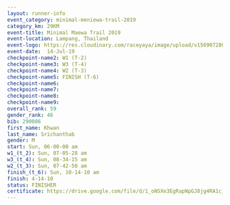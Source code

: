 ```yaml
---
layout: runner-info 
event_category: minimal-meniewa-trail-2019 
category_km: 29KM 
event-title: Minimal Maewa Trail 2019 
event-location: Lampang, Thailand 
event-logo: https://res.cloudinary.com/raceyaya/image/upload/v1569072805/logo/minimal-trail_ktnvsp.jpg 
event-date:  14-Jul-19 
checkpoint-name2: W1 (T-2) 
checkpoint-name3: W3 (T-4) 
checkpoint-name4: W2 (T-3) 
checkpoint-name5: FINISH (T-6) 
checkpoint-name6: 
checkpoint-name7: 
checkpoint-name8: 
checkpoint-name9: 
overall_rank: 59
gender_rank: 46
bib: 290086
first_name: Khwan
last_name: Srichanthab
gender: M
start: Sun, 06-00-00 am
w1_(t_2): Sun, 07-05-28 am
w3_(t_4): Sun, 08-34-15 am
w2_(t_3): Sun, 07-42-50 am
finish_(t_6): Sun, 10-14-10 am
finish: 4-14-10
status: FINISHER
certificate: https://drive.google.com/file/d/1_oNSXe3EgRapNpGJ8jg4RA1c_tYJEAI8/view?usp=sharing
---
```

